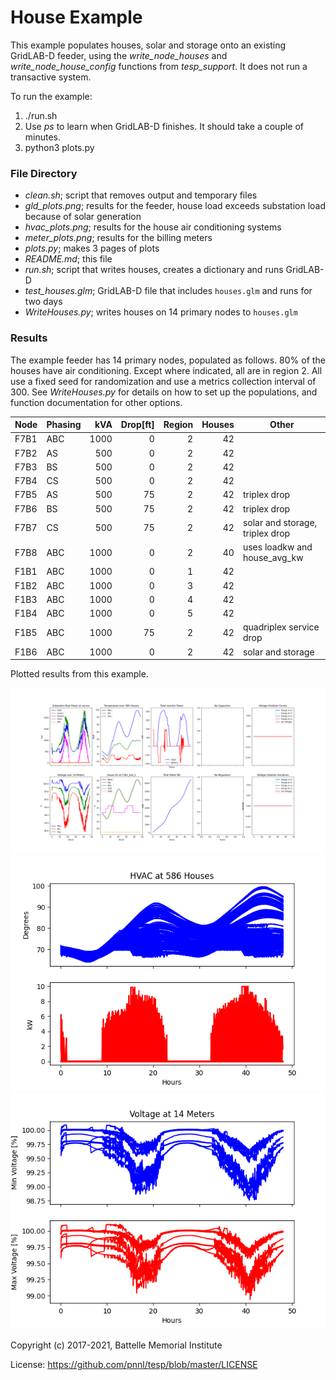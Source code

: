 # House Example

This example populates houses, solar and storage onto an existing GridLAB-D feeder,
using the *write_node_houses* and *write_node_house_config* functions from *tesp_support*. 
It does not run a transactive system.

To run the example:

1. ./run.sh
2. Use *ps* to learn when GridLAB-D finishes. It should take a couple of minutes.
3. python3 plots.py

### File Directory

- *clean.sh*; script that removes output and temporary files
- *gld_plots.png*; results for the feeder, house load exceeds substation load because of solar generation
- *hvac_plots.png*; results for the house air conditioning systems
- *meter_plots.png*; results for the billing meters
- *plots.py*; makes 3 pages of plots
- *README.md*; this file
- *run.sh*; script that writes houses, creates a dictionary and runs GridLAB-D
- *test_houses.glm*; GridLAB-D file that includes `houses.glm` and runs for two days
- *WriteHouses.py*; writes houses on 14 primary nodes to `houses.glm`

### Results

The example feeder has 14 primary nodes, populated as follows. 80% of the houses have
air conditioning. Except where indicated, all are in region 2. All use a fixed seed for
randomization and use a metrics collection interval of 300. See *WriteHouses.py* for
details on how to set up the populations, and function documentation for other options.

|Node|Phasing|kVA |Drop[ft]|Region|Houses|Other|
|----|-------|---:|-------:|-----:|-----:|-----|
|F7B1|ABC|1000| 0|2|42||
|F7B2|AS |500 | 0|2|42||
|F7B3|BS |500 | 0|2|42||
|F7B4|CS |500 | 0|2|42||
|F7B5|AS |500 |75|2|42|triplex drop|
|F7B6|BS |500 |75|2|42|triplex drop|
|F7B7|CS |500 |75|2|42|solar and storage, triplex drop|
|F7B8|ABC|1000| 0|2|40|uses loadkw and house_avg_kw|
|F1B1|ABC|1000| 0|1|42||
|F1B2|ABC|1000| 0|3|42||
|F1B3|ABC|1000| 0|4|42||
|F1B4|ABC|1000| 0|5|42||
|F1B5|ABC|1000|75|2|42|quadriplex service drop|
|F1B6|ABC|1000| 0|2|42|solar and storage|

Plotted results from this example.

![](gld_plots.png)
![](hvac_plots.png)
![](meter_plots.png)


Copyright (c) 2017-2021, Battelle Memorial Institute

License: https://github.com/pnnl/tesp/blob/master/LICENSE

